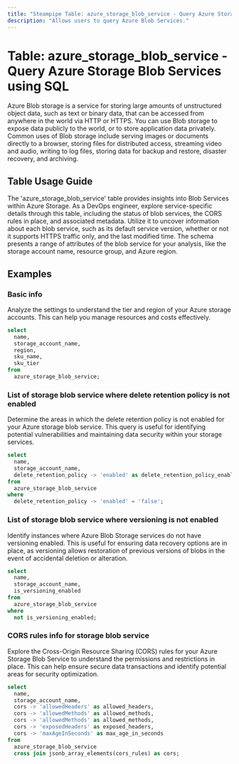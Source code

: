 ```yaml
---
title: "Steampipe Table: azure_storage_blob_service - Query Azure Storage Blob Services using SQL"
description: "Allows users to query Azure Blob Services."
---
```


# Table: azure_storage_blob_service - Query Azure Storage Blob Services using SQL

Azure Blob storage is a service for storing large amounts of unstructured object data, such as text or binary data, that can be accessed from anywhere in the world via HTTP or HTTPS. You can use Blob storage to expose data publicly to the world, or to store application data privately. Common uses of Blob storage include serving images or documents directly to a browser, storing files for distributed access, streaming video and audio, writing to log files, storing data for backup and restore, disaster recovery, and archiving.

## Table Usage Guide

The 'azure_storage_blob_service' table provides insights into Blob Services within Azure Storage. As a DevOps engineer, explore service-specific details through this table, including the status of blob services, the CORS rules in place, and associated metadata. Utilize it to uncover information about each blob service, such as its default service version, whether or not it supports HTTPS traffic only, and the last modified time. The schema presents a range of attributes of the blob service for your analysis, like the storage account name, resource group, and Azure region.

## Examples

### Basic info
Analyze the settings to understand the tier and region of your Azure storage accounts. This can help you manage resources and costs effectively.

```sql
select
  name,
  storage_account_name,
  region,
  sku_name,
  sku_tier
from
  azure_storage_blob_service;
```

### List of storage blob service where delete retention policy is not enabled
Determine the areas in which the delete retention policy is not enabled for your Azure storage blob service. This query is useful for identifying potential vulnerabilities and maintaining data security within your storage services.

```sql
select
  name,
  storage_account_name,
  delete_retention_policy -> 'enabled' as delete_retention_policy_enabled
from
  azure_storage_blob_service
where
  delete_retention_policy -> 'enabled' = 'false';
```

### List of storage blob service where versioning is not enabled
Identify instances where Azure Blob Storage services do not have versioning enabled. This is useful for ensuring data recovery options are in place, as versioning allows restoration of previous versions of blobs in the event of accidental deletion or alteration.

```sql
select
  name,
  storage_account_name,
  is_versioning_enabled
from
  azure_storage_blob_service
where
  not is_versioning_enabled;
```

### CORS rules info for storage blob service
Explore the Cross-Origin Resource Sharing (CORS) rules for your Azure Storage Blob Service to understand the permissions and restrictions in place. This can help ensure secure data transactions and identify potential areas for security optimization.

```sql
select
  name,
  storage_account_name,
  cors -> 'allowedHeaders' as allowed_headers,
  cors -> 'allowedMethods' as allowed_methods,
  cors -> 'allowedMethods' as allowed_methods,
  cors -> 'exposedHeaders' as exposed_headers,
  cors -> 'maxAgeInSeconds' as max_age_in_seconds
from
  azure_storage_blob_service
  cross join jsonb_array_elements(cors_rules) as cors;
```